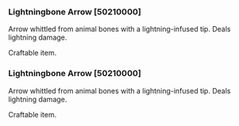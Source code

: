 ### Lightningbone Arrow [50210000]

Arrow whittled from animal bones with a lightning-infused tip. Deals lightning damage.

Craftable item.### Lightningbone Arrow [50210000]

Arrow whittled from animal bones with a lightning-infused tip. Deals lightning damage.

Craftable item.